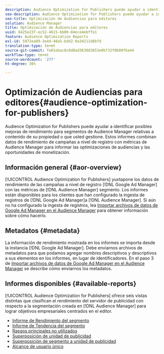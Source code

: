 ```yaml
---
description: Audience Optimization for Publishers puede ayudar a identificar posibles mejoras de rendimiento para segmentos de Audience Manager relativas a contenido de su propiedad o que usted gestione. Estos informes combinan datos de rendimiento de campañas a nivel de registro con métricas de Audience Manager para informar las optimizaciones de audiencias y las oportunidades de monetización.
seo-description: Audience Optimization for Publishers puede ayudar a identificar posibles mejoras de rendimiento para segmentos de Audience Manager relativas a contenido de su propiedad o que usted gestione. Estos informes combinan datos de rendimiento de campañas a nivel de registro con métricas de Audience Manager para informar las optimizaciones de audiencias y las oportunidades de monetización.
seo-title: Optimización de Audiencias para editores
solution: Audience Manager
title: Optimización de Audiencias para editores
uuid: 8425e237-ec52-4615-bb00-84ece4ebffe1
feature: Audience Optimization Reports
exl-id: 5972ea89-3e4d-48a5-bdd2-0a34211d8bfd
translation-type: tm+mt
source-git-commit: fe01ebac8c0d0ad3630d3853e0bf32f0b00f6a44
workflow-type: tm+mt
source-wordcount: '277'
ht-degree: 36%

---
```


# Optimización de Audiencias para editores{#audience-optimization-for-publishers}

Audience Optimization for Publishers puede ayudar a identificar posibles mejoras de rendimiento para segmentos de Audience Manager relativas a contenido de su propiedad o que usted gestione. Estos informes combinan datos de rendimiento de campañas a nivel de registro con métricas de Audience Manager para informar las optimizaciones de audiencias y las oportunidades de monetización.

## Información general {#aor-overview}

[!UICONTROL Audience Optimization for Publishers] yuxtapone los datos de rendimiento de las campañas a nivel de registro  [!DNL Google Ad Manager] con las métricas de  [!DNL Audience Manager] segmento. Los informes están disponibles para los clientes que han configurado la ingesta de registros de [!DNL Google Ad Manager]a [!DNL Audience Manager]. Si aún no ha configurado la ingesta de registros, lea [Importar archivos de datos de Google Ad Manager en el Audience Manager](import-dfp.md) para obtener información sobre cómo hacerlo.

## Metadatos {#metadata}

La información de rendimiento mostrada en los informes se importa desde la instancia [!DNL Google Ad Manager]. Debe enviarnos archivos de metadatos para que podamos agregar nombres descriptivos y descriptivos a sus elementos en los informes, en lugar de identificadores. En el paso 3 de [Importar archivos de datos de Google Ad Manager en el Audience Manager](../../../reporting/audience-optimization-reports/aor-publishers/import-dfp.md) se describe cómo enviarnos los metadatos.

## Informes disponibles {#available-reports}

[!UICONTROL Audience Optimization for Publishers] ofrece seis vistas distintas que clasifican el rendimiento del servidor de publicidad con respecto a la segmentación creada en  [!DNL Audience Manager] para lograr objetivos empresariales centrados en el editor.

+ [Informe de Rendimiento del segmento](publisher-segment-performance.md)
+ [Informe de Tendencia del segmento](publisher-segment-trends.md)
+ [Rasgos principales no utilizados](publisher-top-unused-traits.md)
+ [Superposición de unidad de publicidad](publisher-ad-unit-overlap.md)
+ [Superposición de segmento a unidad de publicidad](publisher-segment-ad-unit-overlap.md)
+ [Alcance de usuario único](publisher-unique-reach.md)
